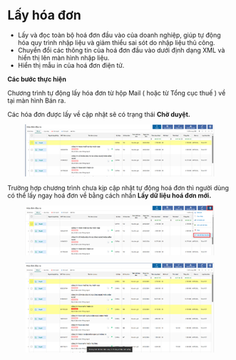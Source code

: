 # Lấy hóa đơn

* Lấy và đọc toàn bộ hoá đơn đầu vào của doanh nghiệp, giúp tự động hóa quy trình nhập liệu và giảm thiểu sai sót do nhập liệu thủ công.
* Chuyển đổi các thông tin của hoá đơn đầu vào dưới định dạng XML và hiển thị lên màn hình nhập liệu.
* Hiển thị mẫu in của hoá đơn điện tử.

**Các bước thực hiện**

Chương trình tự động lấy hóa đơn từ hộp Mail ( hoặc từ Tổng cục thuế ) về tại màn hình Bán ra.

Các hóa đơn được lấy về cập nhật sẽ có trạng thái **Chờ duyệt.**

<figure><img src="../.gitbook/assets/image (5).png" alt=""><figcaption></figcaption></figure>

Trường hợp chương trình chưa kịp cập nhật tự động hoá đơn thì người dùng có thể lấy ngay hoá đơn về bằng cách nhấn **Lấy dữ liệu hoá đơn mới.**

<figure><img src="../.gitbook/assets/image (6).png" alt=""><figcaption></figcaption></figure>

<figure><img src="../.gitbook/assets/image (7).png" alt=""><figcaption></figcaption></figure>
